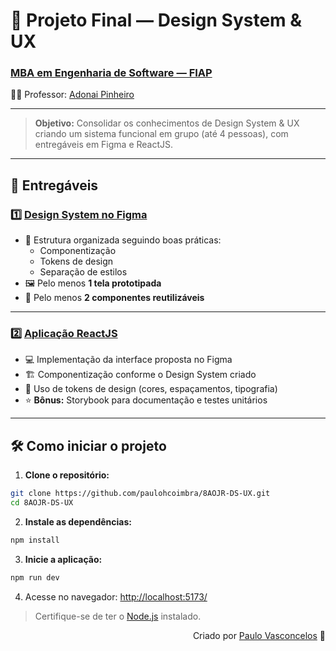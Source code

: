 # 🎨 Projeto Final — Design System & UX

### [MBA em Engenharia de Software — FIAP](https://www.fiap.com.br/mba/mba-em-engenharia-de-software/)  
👨‍🏫 Professor: [Adonai Pinheiro](https://www.linkedin.com/in/adonaipinheiro/)

---

> **Objetivo:** Consolidar os conhecimentos de Design System & UX criando um sistema funcional em grupo (até 4 pessoas), com entregáveis em Figma e ReactJS.

---

## 🚀 Entregáveis

### 1️⃣ [Design System no Figma](https://www.figma.com/design/niCAHygSchFA1sxDAu6ZrC/MBA-8AOJR?node-id=0-1&t=DWrI3W8wwPX1Y7kK-1)
- 📁 Estrutura organizada seguindo boas práticas:
  - Componentização
  - Tokens de design
  - Separação de estilos
- 🖼️ Pelo menos **1 tela prototipada**
- 🧩 Pelo menos **2 componentes reutilizáveis**

---

### 2️⃣ [Aplicação ReactJS](https://github.com/paulohcoimbra/8AOJR-DS-UX)
- 💻 Implementação da interface proposta no Figma
- 🏗️ Componentização conforme o Design System criado
- 🎨 Uso de tokens de design (cores, espaçamentos, tipografia)
- ⭐ **Bônus:** Storybook para documentação e testes unitários

---

## 🛠️ Como iniciar o projeto

1. **Clone o repositório:**
  ```bash
  git clone https://github.com/paulohcoimbra/8AOJR-DS-UX.git
  cd 8AOJR-DS-UX
  ```

2. **Instale as dependências:**
  ```bash
  npm install
  ```

3. **Inicie a aplicação:**
  ```bash
  npm run dev
  ```

4. Acesse no navegador: [http://localhost:5173/](http://localhost:5173/)

>  Certifique-se de ter o [Node.js](https://nodejs.org/) instalado.

<div align="right">

Criado por [Paulo Vasconcelos](https://www.linkedin.com/in/paulo-h-coimbra/) 🚀

</div>